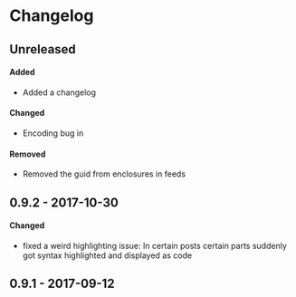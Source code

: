 # Changelog

## Unreleased
#### Added
- Added a changelog
#### Changed
- Encoding bug in 
#### Removed
- Removed the guid from enclosures in feeds

## 0.9.2 - 2017-10-30
#### Changed
- fixed a weird highlighting issue: In certain posts certain parts suddenly got
  syntax highlighted and displayed as code

## 0.9.1 - 2017-09-12

